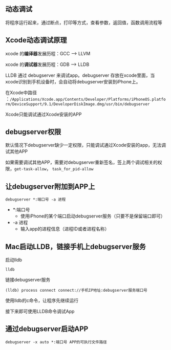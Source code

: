 ## 动态调试

将程序运行起来，通过断点，打印等方式，查看参数，返回值，函数调用流程等

## Xcode动态调试原理

xcode 的**编译器**发展历程：GCC --> LLVM

xcode 的**调试器**发展历程：GDB --> LLDB

LLDB 通过 debugserver 来调试app。debugserver 存放在xcode里面，当xcode识别到手机设备时，会自动将debugserver安装到iPhone上。

在Xcode中路径 ：`/Applications/Xcode.app/Contents/Developer/Platforms/iPhoneOS.platform/DeviceSupport/9.1/DeveloperDiskImage.dmg/usr/bin/debugserver`

Xcode只能调试通过Xcode安装的APP

## debugserver权限

默认情况下debugserver缺少一定权限，只能调试通过Xcode安装的app，无法调试其他APP

如果需要调试其他APP，需要对debugserver重新签名，签上两个调试相关的权限，`get-task-allow`， `task_for_pid-allow`

## 让debugserver附加到APP上

```
debugserver *:端口号 -a 进程
```

- *:端口号
  - 使用iPhone的某个端口启动debugserver服务（只要不是保留端口即可）
- -a 进程
  - 输入app的进程信息（进程ID或者进程名称）

## Mac启动LLDB，链接手机上debugserver服务

启动lldb

```
lldb
```

链接debugserver服务

```
(lldb) process connect connect://手机IP地址:debugserver服务端口号
```

使用lldb的c命令，让程序先继续运行

接下来即可使用LLDB命令调试App

## 通过debugserver启动APP

```
debugserver -x auto *:端口号 APP的可执行文件路径
```

